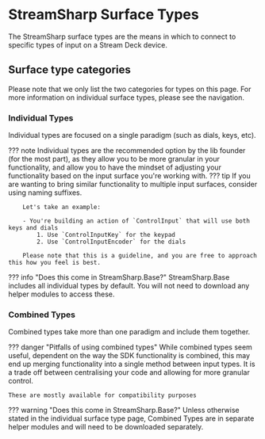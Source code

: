 # StreamSharp Surface Types

The StreamSharp surface types are the means in which to connect to specific types of input on a Stream Deck device.

## Surface type categories

Please note that we only list the two categories for types on this page. For more information on individual surface types, please see the navigation.

### Individual Types

Individual types are focused on a single paradigm (such as dials, keys, etc).

??? note
    Individual types are the recommended option by the lib founder (for the most part), as they allow you to be more granular in your functionality, and allow you to have the mindset of adjusting your functionality based on the input surface you're working with.
    ??? tip
        If you are wanting to bring similar functionality to multiple input surfaces, consider using naming suffixes.
        
        Let's take an example:

        - You're building an action of `ControlInput` that will use both keys and dials
            1. Use `ControlInputKey` for the keypad
            2. Use `ControlInputEncoder` for the dials
        
        Please note that this is a guideline, and you are free to approach this how you feel is best.

??? info "Does this come in StreamSharp.Base?"
    StreamSharp.Base includes all individual types by default. You will not need to download any helper modules to access these.

### Combined Types

Combined types take more than one paradigm and include them together.

??? danger "Pitfalls of using combined types"
    While combined types seem useful, dependent on the way the SDK functionality is combined, this may end up merging functionality into a single method between input types. It is a trade off between centralising your code and allowing for more granular control.

    These are mostly available for compatibility purposes

??? warning "Does this come in StreamSharp.Base?"
    Unless otherwise stated in the individual surface type page, Combined Types are in separate helper modules and will need to be downloaded separately.